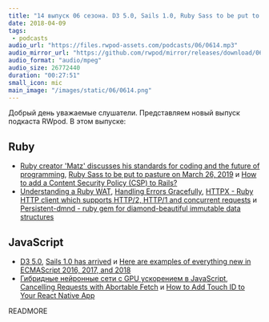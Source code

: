 ```yaml
---
title: "14 выпуск 06 сезона. D3 5.0, Sails 1.0, Ruby Sass to be put to pasture, ECMAScript 2016, 2017, and 2018, HTTPX и прочее"
date: 2018-04-09
tags:
 - podcasts
audio_url: "https://files.rwpod-assets.com/podcasts/06/0614.mp3"
audio_mirror_url: "https://github.com/rwpod/mirror/releases/download/06.14/0614.mp3"
audio_format: "audio/mpeg"
audio_size: 26772440
duration: "00:27:51"
small_icon: mic
main_image: "/images/static/06/0614.png"
---
```


Добрый день уважаемые слушатели. Представляем новый выпуск подкаста RWpod. В этом выпуске:

## Ruby

 - [Ruby creator 'Matz' discusses his standards for coding and the future of programming](https://blog.sideci.com/special-interview-with-matz-13823d824e94), [Ruby Sass to be put to pasture on March 26, 2019](https://css-tricks.com/ruby-sass-to-be-put-to-pasture-on-march-26-2019/) и [How to add a Content Security Policy (CSP) to Rails?](https://bauland42.com/ruby-on-rails-content-security-policy-csp/)
 - [Understanding a Ruby WAT](http://pauloancheta.com/ruby/wat/2018/03/23/explaining-wats/), [Handling Errors Gracefully](http://blog.katpadi.ph/handling-error-gracefully/), [HTTPX - Ruby HTTP client which supports HTTP/2, HTTP/1 and concurrent requests](http://honeyryderchuck.gitlab.io/httpx/) и [Persistent-dmnd - ruby gem for diamond-beautiful immutable data structures](https://github.com/ivoanjo/persistent-dmnd)

## JavaScript

 - [D3 5.0](https://github.com/d3/d3/blob/master/CHANGES.md#changes-in-d3-50), [Sails 1.0 has arrived](https://sailsjs.com/documentation/upgrading/to-v-1-0) и [Here are examples of everything new in ECMAScript 2016, 2017, and 2018](https://medium.freecodecamp.org/here-are-examples-of-everything-new-in-ecmascript-2016-2017-and-2018-d52fa3b5a70e)
 - [Гибридные нейронные сети с GPU ускорением в JavaScript](http://jem-space.ru/gibridnyie-nieironnyie-sieti-s-ghrafichieskim-uskorieniiem-v-javascript/), [Cancelling Requests with Abortable Fetch](https://www.loxodrome.io/post/cancelling-requests/) и [How to Add Touch ID to Your React Native App](https://blog.theodo.fr/2018/04/add-touch-id-react-native-app/)

READMORE
